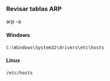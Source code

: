 ### Revisar tablas ARP
arp -a

#### Windows
`C:\Windows\System32\drivers\etc\hosts`

#### Linux
`/etc/hosts`